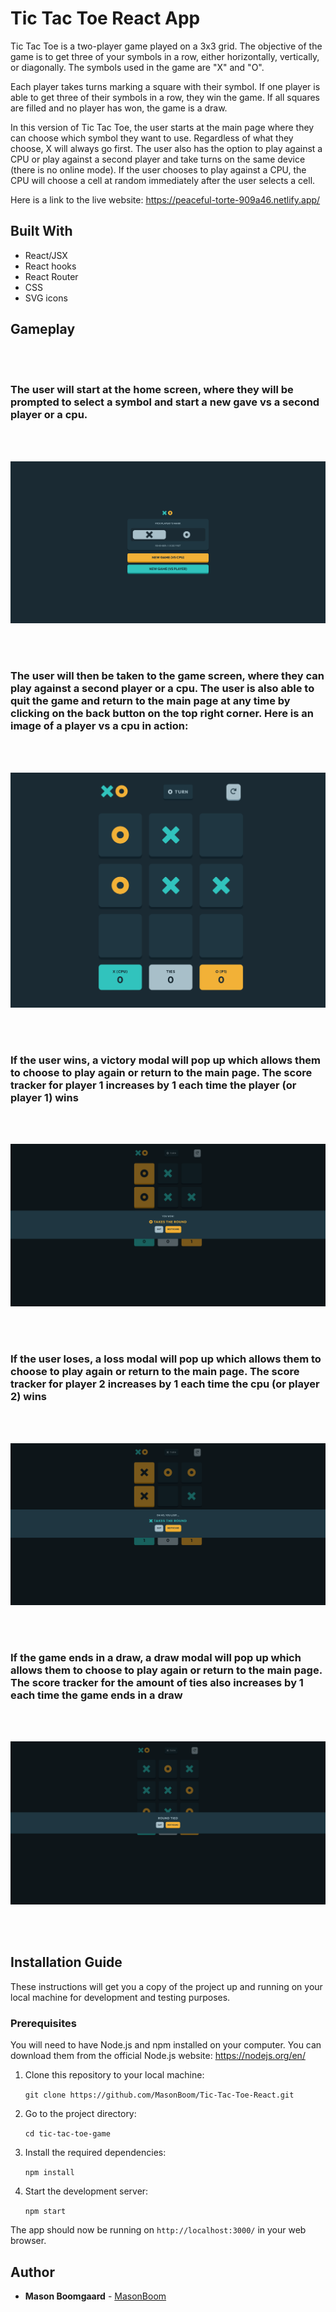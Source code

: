 # Tic Tac Toe React App

Tic Tac Toe is a two-player game played on a 3x3 grid. The objective of the game is to get three of your symbols in a row, either horizontally, vertically, or diagonally. The symbols used in the game are "X" and "O".

Each player takes turns marking a square with their symbol. If one player is able to get three of their symbols in a row, they win the game. If all squares are filled and no player has won, the game is a draw.

In this version of Tic Tac Toe, the user starts at the main page where they can choose which symbol they want to use. Regardless of what they choose, X will always go first. The user also has the option to play against a CPU or play against a second player and take turns on the same device (there is no online mode). If the user chooses to play against a CPU, the CPU will choose a cell at random immediately after the user selects a cell.

Here is a link to the live website: https://peaceful-torte-909a46.netlify.app/

## Built With

- React/JSX
- React hooks
- React Router
- CSS
- SVG icons

## Gameplay

<br/>
<br/>

### The user will start at the home screen, where they will be prompted to select a symbol and start a new gave vs a second player or a cpu.

<br/>
<br/>

![main-page](./images/mainPage.png)

<br/>
<br/>

### The user will then be taken to the game screen, where they can play against a second player or a cpu. The user is also able to quit the game and return to the main page at any time by clicking on the back button on the top right corner. Here is an image of a player vs a cpu in action:

<br/>
<br/>

![game-page](./images/game.png)

<br/>
<br/>

### If the user wins, a victory modal will pop up which allows them to choose to play again or return to the main page. The score tracker for player 1 increases by 1 each time the player (or player 1) wins

<br/>
<br/>

![victory-modal](./images/win.png)

<br/>
<br/>

### If the user loses, a loss modal will pop up which allows them to choose to play again or return to the main page. The score tracker for player 2 increases by 1 each time the cpu (or player 2) wins

<br/>
<br/>

![loss-modal](./images/loss.png)

<br/>
<br/>

### If the game ends in a draw, a draw modal will pop up which allows them to choose to play again or return to the main page. The score tracker for the amount of ties also increases by 1 each time the game ends in a draw

<br/>
<br/>

![draw-modal](./images/tie.png)

<br/>
<br/>

## Installation Guide

These instructions will get you a copy of the project up and running on your local machine for development and testing purposes.

### Prerequisites

You will need to have Node.js and npm installed on your computer. You can download them from the official Node.js website: https://nodejs.org/en/

1. Clone this repository to your local machine:

    `git clone https://github.com/MasonBoom/Tic-Tac-Toe-React.git`

2. Go to the project directory:

    `cd tic-tac-toe-game`

3. Install the required dependencies:

    `npm install`

4. Start the development server:

    `npm start`

The app should now be running on `http://localhost:3000/` in your web browser.

## Author

- **Mason Boomgaard** - [MasonBoom](https://github.com/MasonBoom)
